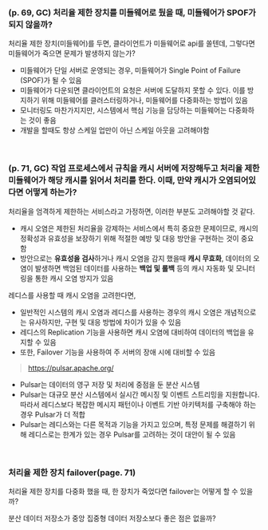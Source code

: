 ### (p. 69, GC) 처리율 제한 장치를 미들웨어로 뒀을 때, 미들웨어가 SPOF가 되지 않을까?

처리율 제한 장치(미들웨어)를 두면, 클라이언트가 미들웨어로 api를 쏠텐데, 그렇다면 미들웨어가 죽으면 문제가 발생하지 않는가?

-   미들웨어가 단일 서버로 운영되는 경우, 미들웨어가 Single Point of Failure (SPOF)가 될 수 있음
-   미들웨어가 다운되면 클라이언트의 요청은 서버에 도달하지 못할 수 있다. 이를 방지하기 위해 미들웨어를 클러스터링하거나, 미들웨어를 다중화하는 방법이 있음
-   모니터링도 마찬가지지만, 시스템에서 핵심 기능을 담당하는 미들웨어는 다중화하는 것이 좋음
-   개발을 할때도 항상 스케일 업만이 아닌 스케일 아웃을 고려해야함

<br/>

### (p. 71, GC) 작업 프로세스에서 규칙을 캐시 서버에 저장해두고 처리율 제한 미들웨어가 해당 캐시를 읽어서 처리를 한다. 이때, 만약 캐시가 오염되어있다면 어떻게 하는가?

처리율을 엄격하게 제한하는 서비스라고 가정하면, 이러한 부분도 고려해야할 것 같다.

-   캐시 오염은 제한된 처리율을 강제하는 서비스에서 특히 중요한 문제이므로, 캐시의 정확성과 유효성을 보장하기 위해 적절한 예방 및 대응 방안을 구현하는 것이 중요함
-   방안으로는 **유효성을 검사**하거나 캐시 오염을 감지 했을때 **캐시 무효화**, 데이터의 오염이 발생하면 백엄된 데이터를 사용하는 **백업 및 롤백** 등의 캐시 자동화 및 모니터링을 통한 캐시 오염 방지가 있음

레디스를 사용할 때 캐시 오염을 고려한다면,

-   일반적인 시스템의 캐시 오염과 레디스를 사용하는 경우의 캐시 오염은 개념적으로는 유사하지만, 구현 및 대응 방법에 차이가 있을 수 있음
-   레디스의 Replication 기능을 사용하면 캐시 오염에 대비하여 데이터의 백업을 유지할 수 있음
-   또한, Failover 기능을 사용하여 주 서버의 장애 시에 대비할 수 있음

> https://pulsar.apache.org/

-   Pulsar는 데이터의 영구 저장 및 처리에 중점을 둔 분산 시스템
-   Pulsar는 대규모 분산 시스템에서 실시간 메시징 및 이벤트 스트리밍을 지원합니다. 따라서 레디스보다 복잡한 메시지 패턴이나 이벤트 기반 아키텍처를 구축해야 하는 경우 Pulsar가 더 적합
-   Pulsar는 레디스와는 다른 목적과 기능을 가지고 있으며, 특정 문제를 해결하기 위해 레디스로는 한계가 있는 경우 Pulsar를 고려하는 것이 대안이 될 수 있음

<br/>

### 처리율 제한 장치 failover(page. 71)

처리율 제한 장치를 다중화 했을 때, 한 장치가 죽었다면 failover는 어떻게 할 수 있을까?

분산 데이터 저장소가 중앙 집중형 데이터 저장소보다 좋은 점은 없을까?
